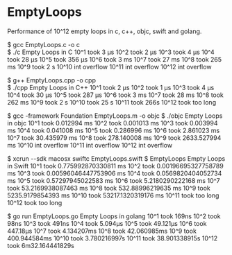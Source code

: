 # EmptyLoops
Performance of 10^12 empty loops in c, c++, objc, swift and golang.

$ gcc EmptyLoops.c -o c                     
$ ./c
Empty Loops in C
10^1 took 3 µs
10^2 took 2 µs
10^3 took 4 µs
10^4 took 28 µs
10^5 took 356 µs
10^6 took 3 ms
10^7 took 27 ms
10^8 took 265 ms
10^9 took 2 s
10^10 int overflow
10^11 int overflow
10^12 int overflow

$ g++ EmptyLoops.cpp -o cpp                 
$ ./cpp
Empty Loops in C++
10^1 took 2 µs
10^2 took 1 µs
10^3 took 4 µs
10^4 took 30 µs
10^5 took 287 µs
10^6 took 3 ms
10^7 took 28 ms
10^8 took 262 ms
10^9 took 2 s
10^10 took 25 s
10^11 took 266s
10^12 took too long

$ gcc -framework Foundation EmptyLoops.m -o objc
$ ./objc
Empty Loops in objc
10^1 took 0.012994 ms
10^2 took 0.001013 ms
10^3 took 0.003994 ms
10^4 took 0.041008 ms
10^5 took 0.286996 ms
10^6 took 2.861023 ms
10^7 took 30.435979 ms
10^8 took 278.140008 ms
10^9 took 2633.527994 ms
10^10 int overflow
10^11 int overflow
10^12 int overflow

$ xcrun --sdk macosx swiftc EmptyLoops.swift
$ EmptyLoops
Empty Loops in Swift
10^1 took 0.775992870330811 ms
10^2 took 0.00196695327758789 ms
10^3 took 0.00596046447753906 ms
10^4 took 0.0569820404052734 ms
10^5 took 0.57297945022583 ms
10^6 took 5.2180290222168 ms
10^7 took 53.2169938087463 ms
10^8 took 532.88996219635 ms
10^9 took 5235.9179854393 ms
10^10 took 53217.1320319176 ms
10^11 took too long
10^12 took too long


$ go run EmptyLoops.go
Empty Loops in golang
10^1 took 169ns
10^2 took 98ns
10^3 took 491ns
10^4 took 5.094µs
10^5 took 49.121µs
10^6 took 447.18µs
10^7 took 4.134207ms
10^8 took 42.060985ms
10^9 took 400.944584ms
10^10 took 3.780216997s
10^11 took 38.901338915s
10^12 took 6m32.164441829s 
